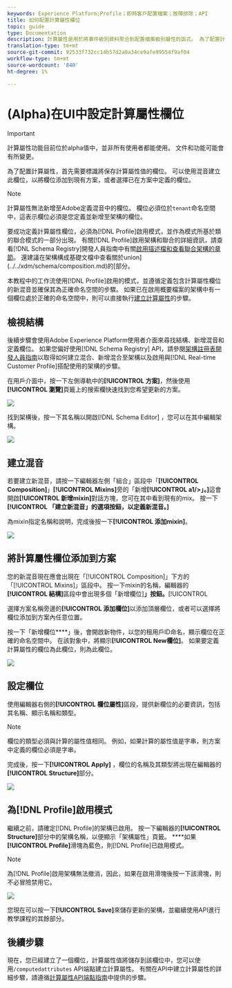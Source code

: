 ```yaml
---
keywords: Experience Platform;Profile；即時客戶配置檔案；故障排除；API
title: 如何配置計算屬性欄位
topic: guide
type: Documentation
description: 計算屬性是用於將事件級別資料聚合到配置檔案級別屬性的函式。 為了配置計算屬性，首先需要標識將保存計算屬性值的欄位。 可以使用混音建立此欄位，以將欄位添加到現有方案，或者選擇已在方案中定義的欄位。
translation-type: tm+mt
source-git-commit: 92533f732cc14b57d2a0a34ce9afe99554f9af04
workflow-type: tm+mt
source-wordcount: '840'
ht-degree: 1%

---
```



# (Alpha)在UI中設定計算屬性欄位

>[!IMPORTANT]
>
>計算屬性功能目前位於alpha值中，並非所有使用者都能使用。 文件和功能可能會有所變更。

為了配置計算屬性，首先需要標識將保存計算屬性值的欄位。 可以使用混音建立此欄位，以將欄位添加到現有方案，或者選擇已在方案中定義的欄位。

>[!NOTE]
>
>計算屬性無法新增至Adobe定義混音中的欄位。 欄位必須位於`tenant`命名空間中，這表示欄位必須是您定義並新增至架構的欄位。

要成功定義計算屬性欄位，必須為[!DNL Profile]啟用模式，並作為模式所基於類的聯合模式的一部分出現。 有關[!DNL Profile]啟用架構和聯合的詳細資訊，請查看[!DNL Schema Registry]開發人員指南中有關[啟用描述檔和查看聯合架構的章節](../../xdm/api/getting-started.md)。 還建議在架構構成基礎文檔中查看關於union](../../xdm/schema/composition.md)的[部分。

本教程中的工作流使用[!DNL Profile]啟用的模式，並遵循定義包含計算屬性欄位的新混音並確保其為正確命名空間的步驟。 如果已在啟用概要檔案的架構中有一個欄位處於正確的命名空間中，則可以直接執行[建立計算屬性](#create-a-computed-attribute)的步驟。

## 檢視結構

後續步驟會使用Adobe Experience Platform使用者介面來尋找結構、新增混音和定義欄位。 如果您偏好使用[!DNL Schema Registry] API，請參閱[架構註冊表開發人員指南](../../xdm/api/getting-started.md)以取得如何建立混合、新增混合至架構以及啟用與[!DNL Real-time Customer Profile]搭配使用的架構的步驟。

在用戶介面中，按一下左側導軌中的&#x200B;**[!UICONTROL 方案]**，然後使用&#x200B;**[!UICONTROL 瀏覽]**&#x200B;頁籤上的搜索欄快速找到您希望更新的方案。

![](../images/computed-attributes/Schemas-Browse.png)

找到架構後，按一下其名稱以開啟[!DNL Schema Editor] ，您可以在其中編輯架構。

![](../images/computed-attributes/Schema-Editor.png)

## 建立混音

若要建立新混音，請按一下編輯器左側「組合」區段中「**[!UICONTROL Composition]**」**[!UICONTROL Mixins]**&#x200B;旁的「新增&#x200B;**[!UICONTROL a1/>」。]**&#x200B;這會開啟&#x200B;**[!UICONTROL 新增mixin]**&#x200B;對話方塊，您可在其中看到現有的mix。 按一下&#x200B;**[!UICONTROL 「建立新混音」的選項按鈕，以定義新混音。]**

為mixin指定名稱和說明，完成後按一下&#x200B;**[!UICONTROL 添加mixin]**。

![](../images/computed-attributes/Add-mixin.png)

## 將計算屬性欄位添加到方案

您的新混音現在應會出現在「[!UICONTROL Composition]」下方的「[!UICONTROL Mixins]」區段中。 按一下mixin的名稱，編輯器的&#x200B;**[!UICONTROL 結構]**&#x200B;區段中會出現多個「新增欄位&#x200B;]**」按鈕。**[!UICONTROL 

選擇方案名稱旁邊的&#x200B;**[!UICONTROL 添加欄位]**&#x200B;以添加頂層欄位，或者可以選擇將欄位添加到方案內任意位置。

按一下「新增欄位&#x200B;****」後，會開啟新物件，以您的租用戶ID命名，顯示欄位在正確的命名空間中。 在該對象中，將顯示&#x200B;**[!UICONTROL New欄位]**。 如果要定義計算屬性的欄位為此欄位，則為此欄位。

![](../images/computed-attributes/New-field.png)

## 設定欄位

使用編輯器右側的&#x200B;**[!UICONTROL 欄位屬性]**&#x200B;區段，提供新欄位的必要資訊，包括其名稱、顯示名稱和類型。

>[!NOTE]
>
>欄位的類型必須與計算的屬性值相同。 例如，如果計算的屬性值是字串，則方案中定義的欄位必須是字串。

完成後，按一下&#x200B;**[!UICONTROL Apply]** ，欄位的名稱及其類型將出現在編輯器的&#x200B;**[!UICONTROL Structure]**&#x200B;部分。

![](../images/computed-attributes/Apply.png)

## 為[!DNL Profile]啟用模式

繼續之前，請確定[!DNL Profile]的架構已啟用。 按一下編輯器的&#x200B;**[!UICONTROL Structure]**&#x200B;部分中的架構名稱，以便顯示「架構屬性」頁籤。 ****&#x200B;如果&#x200B;**[!UICONTROL Profile]**&#x200B;滑塊為藍色，則[!DNL Profile]已啟用模式。

>[!NOTE]
>
>為[!DNL Profile]啟用架構無法撤消，因此，如果在啟用滑塊後按一下該滑塊，則不必冒險禁用它。

![](../images/computed-attributes/Profile.png)

您現在可以按一下&#x200B;**[!UICONTROL Save]**&#x200B;來儲存更新的架構，並繼續使用API進行教學課程的其餘部分。

## 後續步驟

現在，您已經建立了一個欄位，計算屬性值將儲存到該欄位中，您可以使用`/computedattributes` API端點建立計算屬性。 有關在API中建立計算屬性的詳細步驟，請遵循[計算屬性API端點指南](ca-api.md)中提供的步驟。